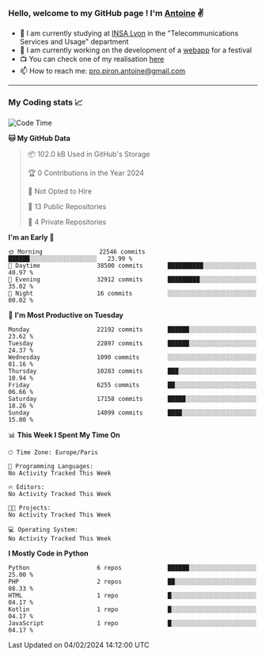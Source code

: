 ### Hello, welcome to my GitHub page ! I'm [Antoine](https://github.com/AntoinePiron) ✌️

- 🌱 I am currently studying at [INSA Lyon](https://www.insa-lyon.fr) in the "Telecommunications Services and Usage" department
- 🔭 I am currently working on the development of a [webapp](https://github.com/24HeuresINSA/Overbookd) for a festival
- 📺 You can check one of my realisation [here](https://astustc.fr)
- 📫 How to reach me: [pro.piron.antoine@gmail.com](mailto:pro.piron.antoine@gmail.com)

---

### My Coding stats 📈
<!--START_SECTION:waka-->
![Code Time](http://img.shields.io/badge/Code%20Time-204%20hrs%2015%20mins-blue)

**🐱 My GitHub Data** 

> 📦 102.0 kB Used in GitHub's Storage 
 > 
> 🏆 0 Contributions in the Year 2024
 > 
> 🚫 Not Opted to Hire
 > 
> 📜 13 Public Repositories 
 > 
> 🔑 4 Private Repositories 
 > 
**I'm an Early 🐤** 

```text
🌞 Morning                22546 commits       ██████░░░░░░░░░░░░░░░░░░░   23.99 % 
🌆 Daytime                38500 commits       ██████████░░░░░░░░░░░░░░░   40.97 % 
🌃 Evening                32912 commits       █████████░░░░░░░░░░░░░░░░   35.02 % 
🌙 Night                  16 commits          ░░░░░░░░░░░░░░░░░░░░░░░░░   00.02 % 
```
📅 **I'm Most Productive on Tuesday** 

```text
Monday                   22192 commits       ██████░░░░░░░░░░░░░░░░░░░   23.62 % 
Tuesday                  22897 commits       ██████░░░░░░░░░░░░░░░░░░░   24.37 % 
Wednesday                1090 commits        ░░░░░░░░░░░░░░░░░░░░░░░░░   01.16 % 
Thursday                 10283 commits       ███░░░░░░░░░░░░░░░░░░░░░░   10.94 % 
Friday                   6255 commits        ██░░░░░░░░░░░░░░░░░░░░░░░   06.66 % 
Saturday                 17158 commits       █████░░░░░░░░░░░░░░░░░░░░   18.26 % 
Sunday                   14099 commits       ████░░░░░░░░░░░░░░░░░░░░░   15.00 % 
```


📊 **This Week I Spent My Time On** 

```text
🕑︎ Time Zone: Europe/Paris

💬 Programming Languages: 
No Activity Tracked This Week

🔥 Editors: 
No Activity Tracked This Week

🐱‍💻 Projects: 
No Activity Tracked This Week

💻 Operating System: 
No Activity Tracked This Week
```

**I Mostly Code in Python** 

```text
Python                   6 repos             ██████░░░░░░░░░░░░░░░░░░░   25.00 % 
PHP                      2 repos             ██░░░░░░░░░░░░░░░░░░░░░░░   08.33 % 
HTML                     1 repo              █░░░░░░░░░░░░░░░░░░░░░░░░   04.17 % 
Kotlin                   1 repo              █░░░░░░░░░░░░░░░░░░░░░░░░   04.17 % 
JavaScript               1 repo              █░░░░░░░░░░░░░░░░░░░░░░░░   04.17 % 
```




 Last Updated on 04/02/2024 14:12:00 UTC
<!--END_SECTION:waka-->
